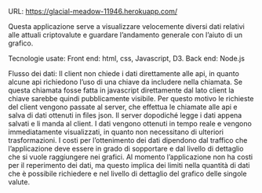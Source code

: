 URL: https://glacial-meadow-11946.herokuapp.com/

Questa applicazione serve a visualizzare velocemente diversi dati relativi alle attuali criptovalute e guardare l’andamento generale con l’aiuto di un grafico.

Tecnologie usate: Front end: html, css, Javascript, D3. Back end: Node.js

Flusso dei dati: Il client non chiede i dati direttamente alle api, in quanto alcune api richiedono l’uso di una chiave da includere nella chiamata. Se questa chiamata fosse fatta in javascript direttamente dal lato client la chiave sarebbe quindi pubblicamente visibile. Per questo motivo le richieste del client vengono passate al server, che effettua le chiamate alle api e salva di dati ottenuti in files json. Il server dopodiché legge i dati appena salvati e li manda al client. I dati vengono ottenuti in tempo reale e vengono immediatamente visualizzati, in quanto non necessitano di ulteriori trasformazioni. I costi per l’ottenimento dei dati dipendono dal traffico che l’applicazione deve essere in grado di sopportare e dal livello di dettaglio che si vuole raggiungere nei grafici. Al momento l’applicazione non ha costi per il reperimento dei dati, ma questo implica dei limiti nella quantità di dati che è possibile richiedere e nel livello di dettaglio del grafico delle singole valute.
